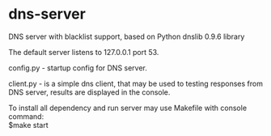 # dns-server
DNS server with blacklist support, based on Python dnslib 0.9.6 library 

The default server listens to 127.0.0.1 port 53.

config.py - startup config for DNS server.

client.py - is a simple dns client, that may be used to testing responses from DNS server, results are displayed in the console.

To install all dependency and run server may use Makefile with console command:    
$make start
